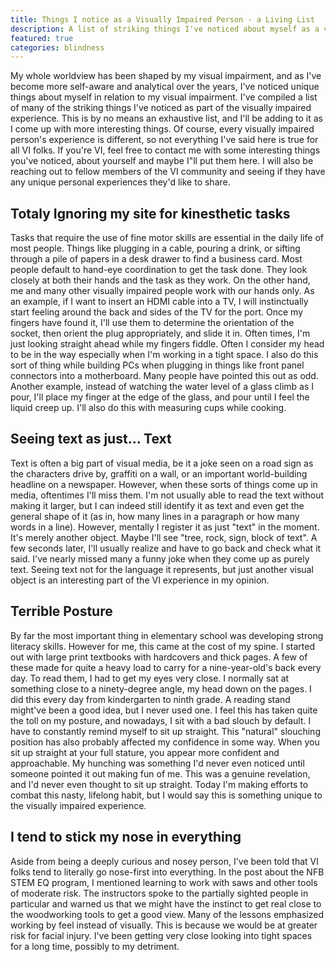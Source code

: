 ```yaml
---
title: Things I notice as a Visually Impaired Person - a Living List
description: A list of striking things I've noticed about myself as a visually impaired person.
featured: true
categories: blindness
---
```


My whole worldview has been shaped by my visual impairment, and as I've become more self-aware and analytical over the years, I've noticed unique things about myself in relation to my visual impairment. I've compiled a list of many of the striking things I've noticed as part of the visually impaired experience. This is by no means an exhaustive list, and I'll be adding to it as I come up with more interesting things. Of course, every visually impaired person's experience is different, so not everything I've said here is true for all VI folks. If you're VI, feel free to contact me with some interesting things you've noticed, about yourself and maybe I"ll put them here. I will also be reaching out to fellow members of the VI community and seeing if they have any unique personal experiences they'd like to share.

## Totaly Ignoring my site for kinesthetic tasks
Tasks that require the use of fine motor skills are essential in the daily life of most people. Things like plugging in a cable, pouring a drink, or sifting through a pile of papers in a desk drawer to find a business card. Most people default to hand-eye coordination to get the task done. They look closely at both their hands and the task as they work. On the other hand, me and many other visually impaired people work with our hands only. As an example, if I want to insert an HDMI cable into a TV, I will instinctually start feeling around the back and sides of the TV for the port. Once my fingers have found it, I'll use them to determine the orientation of the socket, then orient the plug appropriately, and slide it in. Often times, I'm just looking straight ahead while my fingers fiddle. Often I consider my head to be in the way especially when I'm working in a tight space. I also do this sort of thing while building PCs when plugging in things like front panel connectors into a motherboard. Many people have pointed this out as odd. Another example, instead of watching the water level of a glass climb as I pour, I'll place my finger at the edge of the glass, and pour until I feel the liquid creep up. I'll also do this with measuring cups while cooking.

## Seeing text as just... Text
Text is often a big part of visual media, be it a joke seen on a road sign as the characters drive by, graffiti on a wall, or an important world-building headline on a newspaper. However, when these sorts of things come up in media, oftentimes I'll miss them. I'm not usually able to read the text without making it larger, but I can indeed still identify it as text and even get the general shape of it (as in, how many lines in a paragraph or how many words in a line). However, mentally I register it as just "text" in the moment. It's merely another object. Maybe I'll see "tree, rock, sign, block of text". A few seconds later, I'll usually realize and have to go back and check what it said. I've nearly missed many a funny joke when they come up as purely text. Seeing text not for the language it represents, but just another visual object is an interesting part of the VI experience in my opinion.

## Terrible Posture
By far the most important thing in elementary school was developing strong literacy skills. However for me, this came at the cost of my spine. I started out with large print textbooks with hardcovers and thick pages. A few of these made for quite a heavy load to carry for a nine-year-old's back every day. To read them, I had to get my eyes very close. I normally sat at something close to a ninety-degree angle, my head down on the pages. I did this every day from kindergarten to ninth grade. A reading stand might've been a good idea, but I never used one. I feel this has taken quite the toll on my posture, and nowadays, I sit with a bad slouch by default. I have to constantly remind myself to sit up straight. This "natural" slouching position has also probably affected my confidence in some way. When you sit up straight at your full stature, you appear more confident and approachable. My hunching was something I'd never even noticed until someone pointed it out making fun of me. This was a genuine revelation, and I'd never even thought to sit up straight. Today I'm making efforts to combat this nasty, lifelong habit, but I would say this is something unique to the visually impaired experience.

## I tend to stick my nose in everything
Aside from being a deeply curious and nosey person, I've been told that VI folks tend to literally go nose-first into everything. In the post about the NFB STEM EQ program, I mentioned learning to work with saws and other tools of moderate risk. The instructors spoke to the partially sighted people in particular and warned us that we might have the instinct to get real close to the woodworking tools to get a good view. Many of the lessons emphasized working by feel instead of visually. This is because we would be at greater risk for facial injury. I've been getting very close looking into tight spaces for a long time, possibly to my detriment.
